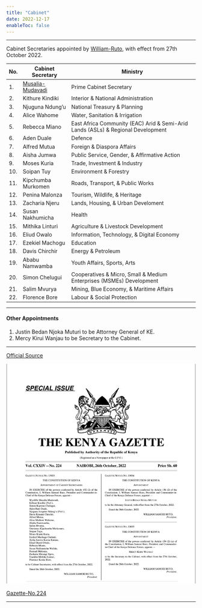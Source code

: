 ```yaml
---
title: "Cabinet"
date: 2022-12-17
enableToc: false
---
```


---

Cabinet Secretaries appointed by [William-Ruto](notes/William-Ruto.md), with effect from 27th October 2022.

| No. | Cabinet Secretary  | Ministry                                                                         |
| --- | ------------------ | -------------------------------------------------------------------------------- |
| 1.  | [Musalia-Mudavadi](notes/Musalia-Mudavadi.md)   | Prime Cabinet Secretary                                                          |
| 2.  | Kithure Kindiki    | Interior & National Administration                                               |
| 3.  | Njuguna Ndung’u    | National Treasury & Planning                                                     |
| 4.  | Alice Wahome       | Water, Sanitation & Irrigation                                                   |
| 5.  | Rebecca Miano      | East Africa Community (EAC) Arid & Semi-Arid Lands (ASLs) & Regional Development |
| 6.  | Aden Duale         | Defence                                                                          |
| 7.  | Alfred Mutua       | Foreign & Diaspora Affairs                                                       |
| 8.  | Aisha Jumwa        | Public Service, Gender, & Affirmative Action                                     |
| 9.  | Moses Kuria        | Trade, Investment & Industry                                                     |
| 10. | Soipan Tuy         | Environment & Forestry                                                           |
| 11. | Kipchumba Murkomen | Roads, Transport, & Public Works                                                 |
| 12. | Penina Malonza     | Tourism, Wildlife, & Heritage                                                    |
| 13. | Zacharia Njeru     | Lands, Housing, & Urban Develoment                                               |
| 14. | Susan Nakhumicha   | Health                                                                           |
| 15. | Mithika Linturi    | Agriculture & Livestock Development                                              |
| 16. | Eliud Owalo        | Information, Technology, & Digital Economy                                       |
| 17. | Ezekiel Machogu    | Education                                                                        |
| 18. | Davis Chirchir     | Energy & Petroleum                                                               |
| 19. | Ababu Namwamba     | Youth Affairs, Sports, Arts                                                      |
| 20. | Simon Chelugui     | Cooperatives & Micro, Small & Medium Enterprises (MSMEs) Development             |
| 21. | Salim Mvurya       | Mining, Blue Economy, & Maritime Affairs                                         |
| 22. | Florence Bore      | Labour & Social Protection                                                       |

---
#### Other Appointments

1. Justin Bedan Njoka Muturi to be  Attorney General of KE.
2. Mercy Kirui Wanjau to be Secretary to the Cabinet.

---
[Official Source](https://www.president.go.ke/cabinet/)

![cabinet list | 400](_assets/New%20Cabinet%20Secretaries%20Oct%2026.jpg)

[Gazette-No.224](notes/Gazette/Gazette-No.224.md)

---

